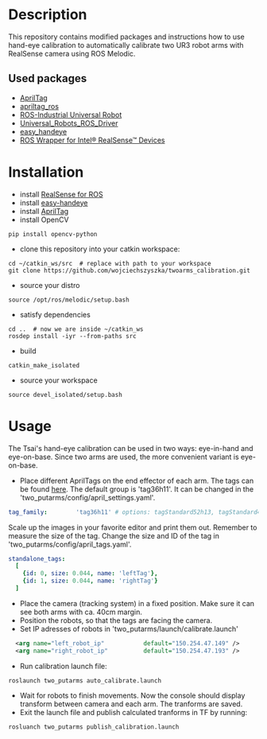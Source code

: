 # Description
This repository contains modified packages and instructions how to use hand-eye calibration to automatically calibrate two UR3 robot arms with RealSense camera using ROS Melodic.
## Used packages
- [AprilTag](https://github.com/AprilRobotics/apriltag.git)
- [apriltag_ros](https://github.com/AprilRobotics/apriltag_ros.git)
- [ROS-Industrial Universal Robot](https://github.com/ros-industrial/universal_robot.git) 
- [Universal_Robots_ROS_Driver](https://github.com/UniversalRobots/Universal_Robots_ROS_Driver.git)
- [easy_handeye](https://github.com/IFL-CAMP/easy_handeye.git)
- [ROS Wrapper for Intel® RealSense™ Devices](https://github.com/IntelRealSense/realsense-ros.git)
# Installation
- install [RealSense for ROS](https://github.com/IntelRealSense/realsense-ros)
- install [easy-handeye](https://github.com/IFL-CAMP/easy_handeye)
- install [AprilTag](https://github.com/AprilRobotics/apriltag_ros)
- install OpenCV
```
pip install opencv-python
```
- clone this repository into your catkin workspace:
```
cd ~/catkin_ws/src  # replace with path to your workspace
git clone https://github.com/wojciechszyszka/twoarms_calibration.git
```
- source your distro
```
source /opt/ros/melodic/setup.bash 
```

- satisfy dependencies
```
cd ..  # now we are inside ~/catkin_ws
rosdep install -iyr --from-paths src
```

- build
```
catkin_make_isolated
```

- source your workspace
```
source devel_isolated/setup.bash
```
# Usage

The Tsai's hand-eye calibration can be used in two ways: eye-in-hand and eye-on-base. Since two arms are used, the more convenient variant is eye-on-base.

- Place different AprilTags on the end effector of each arm. The tags can be found [here](https://github.com/AprilRobotics/apriltag-imgs). The default group is 'tag36h11'. It can be changed in the 'two_putarms/config/april_settings.yaml'. 
``` yaml
tag_family:        'tag36h11' # options: tagStandard52h13, tagStandard41h12, tag36h11, tag25h9, tag16h5, tagCustom48h12, tagCircle21h7, tagCircle49h12 
```
Scale up the images in your favorite editor and print them out. Remember to measure the size of the tag. Change the size and ID of the tag in 'two_putarms/config/april_tags.yaml'. 
``` yaml
standalone_tags:
  [
    {id: 0, size: 0.044, name: 'leftTag'},
    {id: 1, size: 0.044, name: 'rightTag'}
  ]
  ```
- Place the camera (tracking system) in a fixed position. Make sure it can see both arms with ca. 40cm margin.
- Position the robots, so that the tags are facing the camera.
- Set IP adresses of robots in 'two_putarms/launch/calibrate.launch'
``` xml
  <arg name="left_robot_ip"           default="150.254.47.149" />
  <arg name="right_robot_ip"          default="150.254.47.193" />
```
- Run calibration launch file:
```
roslaunch two_putarms auto_calibrate.launch
```
- Wait for robots to finish movements. Now the console should display transform between camera and each arm. The tranforms are saved.
- Exit the launch file and publish calculated tranforms in TF by running:
```
rosluanch two_putarms publish_calibration.launch
```



